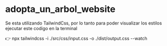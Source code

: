 # adopta_un_arbol_website

Se esta utilizando TailwindCss, por lo tanto para poder visualizar los estilos ejecutar este codigo en la terminal 

👉 npx tailwindcss -i ./src/css/input.css -o ./dist/output.css --watch

